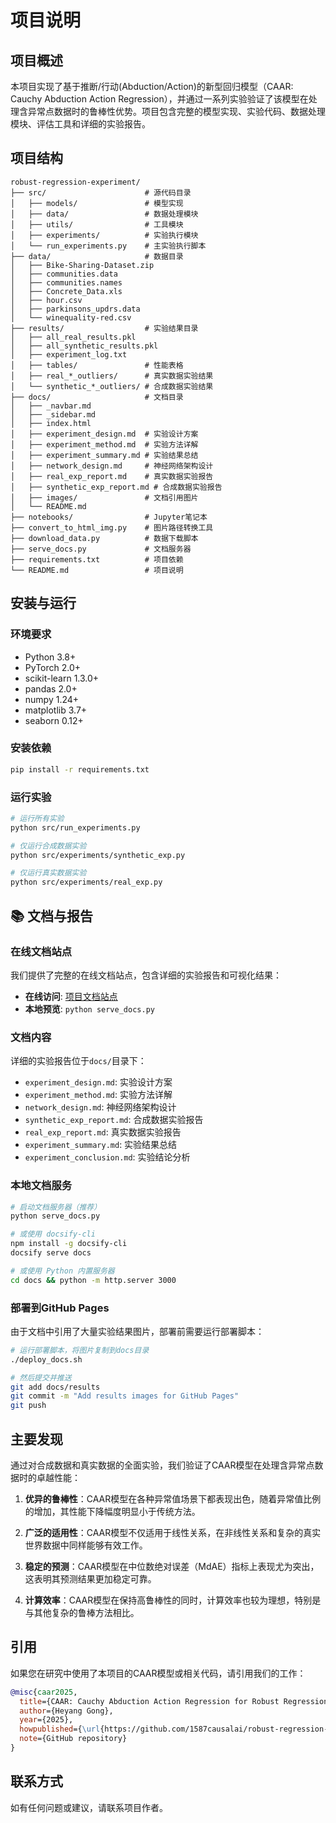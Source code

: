 # 项目说明

## 项目概述

本项目实现了基于推断/行动(Abduction/Action)的新型回归模型（CAAR: Cauchy Abduction Action Regression），并通过一系列实验验证了该模型在处理含异常点数据时的鲁棒性优势。项目包含完整的模型实现、实验代码、数据处理模块、评估工具和详细的实验报告。

## 项目结构

```
robust-regression-experiment/
├── src/                      # 源代码目录
│   ├── models/               # 模型实现
│   ├── data/                 # 数据处理模块
│   ├── utils/                # 工具模块
│   ├── experiments/          # 实验执行模块
│   └── run_experiments.py    # 主实验执行脚本
├── data/                     # 数据目录
│   ├── Bike-Sharing-Dataset.zip
│   ├── communities.data
│   ├── communities.names
│   ├── Concrete_Data.xls
│   ├── hour.csv
│   ├── parkinsons_updrs.data
│   └── winequality-red.csv
├── results/                  # 实验结果目录
│   ├── all_real_results.pkl
│   ├── all_synthetic_results.pkl
│   ├── experiment_log.txt
│   ├── tables/               # 性能表格
│   ├── real_*_outliers/      # 真实数据实验结果
│   └── synthetic_*_outliers/ # 合成数据实验结果
├── docs/                     # 文档目录
│   ├── _navbar.md
│   ├── _sidebar.md
│   ├── index.html
│   ├── experiment_design.md  # 实验设计方案
│   ├── experiment_method.md  # 实验方法详解
│   ├── experiment_summary.md # 实验结果总结
│   ├── network_design.md     # 神经网络架构设计
│   ├── real_exp_report.md    # 真实数据实验报告
│   ├── synthetic_exp_report.md # 合成数据实验报告
│   ├── images/               # 文档引用图片
│   └── README.md
├── notebooks/                # Jupyter笔记本
├── convert_to_html_img.py    # 图片路径转换工具
├── download_data.py          # 数据下载脚本
├── serve_docs.py             # 文档服务器
├── requirements.txt          # 项目依赖
└── README.md                 # 项目说明
```

## 安装与运行

### 环境要求

- Python 3.8+
- PyTorch 2.0+
- scikit-learn 1.3.0+
- pandas 2.0+
- numpy 1.24+
- matplotlib 3.7+
- seaborn 0.12+

### 安装依赖

```bash
pip install -r requirements.txt
```

### 运行实验

```bash
# 运行所有实验
python src/run_experiments.py

# 仅运行合成数据实验
python src/experiments/synthetic_exp.py

# 仅运行真实数据实验
python src/experiments/real_exp.py
```

## 📚 文档与报告

### 在线文档站点

我们提供了完整的在线文档站点，包含详细的实验报告和可视化结果：

- **在线访问**: [项目文档站点](https://1587causalai.github.io/caar)
- **本地预览**: `python serve_docs.py`

### 文档内容

详细的实验报告位于`docs/`目录下：

- `experiment_design.md`: 实验设计方案
- `experiment_method.md`: 实验方法详解
- `network_design.md`: 神经网络架构设计
- `synthetic_exp_report.md`: 合成数据实验报告
- `real_exp_report.md`: 真实数据实验报告
- `experiment_summary.md`: 实验结果总结
- `experiment_conclusion.md`: 实验结论分析

### 本地文档服务

```bash
# 启动文档服务器（推荐）
python serve_docs.py

# 或使用 docsify-cli
npm install -g docsify-cli
docsify serve docs

# 或使用 Python 内置服务器
cd docs && python -m http.server 3000
```

### 部署到GitHub Pages

由于文档中引用了大量实验结果图片，部署前需要运行部署脚本：

```bash
# 运行部署脚本，将图片复制到docs目录
./deploy_docs.sh

# 然后提交并推送
git add docs/results
git commit -m "Add results images for GitHub Pages"
git push
```

## 主要发现

通过对合成数据和真实数据的全面实验，我们验证了CAAR模型在处理含异常点数据时的卓越性能：

1. **优异的鲁棒性**：CAAR模型在各种异常值场景下都表现出色，随着异常值比例的增加，其性能下降幅度明显小于传统方法。

2. **广泛的适用性**：CAAR模型不仅适用于线性关系，在非线性关系和复杂的真实世界数据中同样能够有效工作。

3. **稳定的预测**：CAAR模型在中位数绝对误差（MdAE）指标上表现尤为突出，这表明其预测结果更加稳定可靠。

4. **计算效率**：CAAR模型在保持高鲁棒性的同时，计算效率也较为理想，特别是与其他复杂的鲁棒方法相比。

## 引用

如果您在研究中使用了本项目的CAAR模型或相关代码，请引用我们的工作：

```bibtex
@misc{caar2025,
  title={CAAR: Cauchy Abduction Action Regression for Robust Regression with Outliers},
  author={Heyang Gong},
  year={2025},
  howpublished={\url{https://github.com/1587causalai/robust-regression-experiment}},
  note={GitHub repository}
}
```

## 联系方式

如有任何问题或建议，请联系项目作者。

